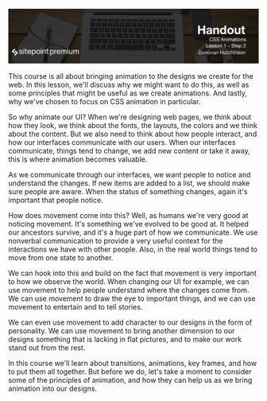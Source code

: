 ![](headings/1.2.png)

This course is all about bringing animation to the designs we create for the web. In this lesson, we'll discuss why we might want to do this, as well as some principles that might be useful as we create animations. And lastly, why we've chosen to focus on CSS animation in particular.

So why animate our UI? When we're designing web pages, we think about how they look, we think about the fonts, the layouts, the colors and we think about the content. But we also need to think about how people interact, and how our interfaces communicate with our users. When our interfaces communicate, things tend to change, we add new content or take it away, this is where animation becomes valuable.

As we communicate through our interfaces, we want people to notice and understand the changes. If new items are added to a list, we should make sure people are aware. When the status of something changes, again it's important that people notice.

How does movement come into this? Well, as humans we're very good at noticing movement. It's something we've evolved to be good at. It helped our ancestors survive, and it's a huge part of how we communicate. We use nonverbal communication to provide a very useful context for the interactions we have with other people. Also, in the real world things tend to move from one state to another.

We can hook into this and build on the fact that movement is very important to how we observe the world. When changing our UI for example, we can use movement to help people understand where the changes come from. We can use movement to draw the eye to important things, and we can use movement to entertain and to tell stories.

We can even use movement to add character to our designs in the form of personality. We can use movement to bring another dimension to our designs something that is lacking in flat pictures, and to make our work stand out from the rest.

In this course we'll learn about transitions, animations, key frames, and how to put them all together. But before we do, let's take a moment to consider some of the principles of animation, and how they can help us as we bring animation into our designs.

